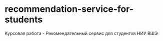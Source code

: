 # recommendation-service-for-students
Курсовая работа - Рекомендательный сервис для студентов НИУ ВШЭ
